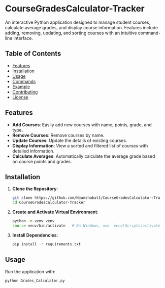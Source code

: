 # CourseGradesCalculator-Tracker

An interactive Python application designed to manage student courses, calculate average grades, and display course information. Features include adding, removing, updating, and sorting courses with an intuitive command-line interface.

## Table of Contents
- [Features](#features)
- [Installation](#installation)
- [Usage](#usage)
- [Commands](#commands)
- [Example](#example)
- [Contributing](#contributing)
- [License](#license)

## Features
- **Add Courses**: Easily add new courses with name, points, grade, and type.
- **Remove Courses**: Remove courses by name.
- **Update Courses**: Update the details of existing courses.
- **Display Information**: View a sorted and filtered list of courses with detailed information.
- **Calculate Averages**: Automatically calculate the average grade based on course points and grades.

## Installation
1. **Clone the Repository**:
    ```sh
    git clone https://github.com/Noamshabat1/CourseGradesCalculator-Tracker.git
    cd CourseGradesCalculator-Tracker
    ```
2. **Create and Activate Virtual Environment**:
    ```sh
    python -m venv venv
    source venv/bin/activate   # On Windows, use `venv\Scripts\activate`
    ```
3. **Install Dependencies**:
    ```sh
    pip install -r requirements.txt
    ```

## Usage
Run the application with:
```sh
python Grades_Calculator.py
